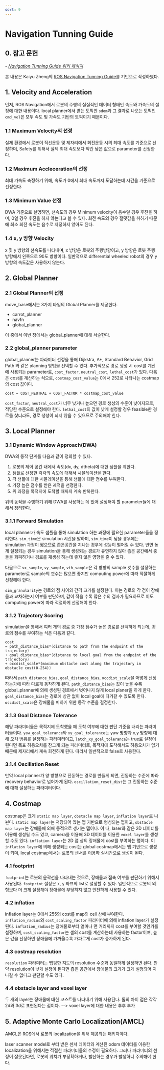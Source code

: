 ```yaml
---
sort: 9
---
```


# Navigation Tunning Guide

## 0. 참고 문헌

*- [Navigation Tunning Guide 위키 페이지](http://wiki.ros.org/navigation/Tutorials/Navigation%20Tuning%20Guide)*

본 내용은 Kaiyu Zheng의 [ROS Navigation Tunning Guide](https://kaiyuzheng.me/documents/navguide.pdf)를 기반으로 작성하였다.

## 1. Velocity and Acceleration
먼저, ROS Navigation에서 로봇의 주행의 실질적인 데이터 형태인 속도와 가속도의 설정에 대한 내용이다. local planner에서 받는 토픽인 `odom`과 그 결과로 나오는 토픽인 `cmd_vel`은 모두 속도 및 가속도 기반의 토픽이기 때문이다.

### 1.1 Maximum Velocity의 선정
실제 환경에서 로봇이 직선운동 및 제자리에서 회전운동 시의 최대 속도를 기준으로 선정하며, Safety를 위해서 실제 최대 속도보다 약간 낮은 값으로 parameter를 선정한다.

### 1.2 Maximum Accleceration의 선정
최대 가속도 측정하기 위해, 속도가 0에서 최대 속도까지 도달하는데 시간을 기준으로 선정한다.

### 1.3 Minimum Value 선정
DWA 기준으로 설명하면, 선속도의 경우 Minimum velocity이 음수일 경우 후진을 하며, 0일 경우 후진을 하지 않는다고 볼 수 있다. 회전 속도의 경우 절댓값을 취하기 때문에 최소 회전 속도는 음수로 지정하지 않아도 된다.

### 1.4 x, y 방향 Velocity
x 및 y 방향의 선속도를 나타내며, x 방향은 로봇의 주행방향이고, y 방향은 로봇 주행 방향에서 왼쪽으로 90도 방향이다. 일반적으로 differential wheeled robot의 경우 y 방향의 속도값은 사용하지 않는다.

## 2. Global Planner

### 2.1 Global Planner의 선정
move_base에서는 3가지 타입의 Global Planner를 제공한다.
* carrot_planner
* navfn
* global_planner

이 중에서 이번 장에서는 global_planner에 대해 서술한다.

### 2.2 global_planner parameter
global_planner는 파라미터 선정을 통해 Dijkstra, A*, Standard Behavior, Grid Path 와 같은 planning 방법을 선택할 수 있다.
추가적으로 경로 생성 시 cost를 계산에 사용되는 parameter로, `cost_factor`, `neutral_cost`, `lethal_cost`가 있다. 다음은 cost를 계산하는 식으로, `costmap_cost_value`는 0에서 252로 나타나는 costmap의 cost 값이다.
```
cost = COST_NEUTRAL + COST_FACTOR * costmap_cost_value
```
`cost_factor`, `neutral_cost`가 너무 낮거나 높으면 경로 생성의 수준이 낮아지므로, 적당한 수준으로 설정해야 한다. `lethal_cost`의 값이 낮게 설정할 경우 feasible한 경로를 찾더라도, 경로 생성이 되지 않을 수 있으므로 주의해야 한다.

## 3. Local Planner

### 3.1 Dynamic Window Approach(DWA)

DWA의 동작 단계를 다음과 같이 정의할 수 있다.
1. 로봇의 제어 공간 내에서 속도(dx, dy, dtheta)에 대한 샘플을 취한다.
2. 샘플로 선정한 각각의 속도에 대해서 시뮬레이션을 한다.
3. 각 샘플에 대한 시뮬레이션을 통해 샘플에 대한 점수를 부여한다.
4. 가장 높은 점수를 받은 궤적을 선정한다.
5. 위 과정을 목적지에 도착할 때까지 계속 반복한다.

위의 동작을 수행하기 위해 DWA를 사용하는 데 있어 설정해야 할 parameter들에 대해서 정리한다.

### 3.1.1 Forward Simulation
local planner가 속도 샘플을 통해 simulation 하는 과정에 필요한 parameter들을 정리한다.
`sim_time`은 simulation 시간을 말하며, `sim_time`이 낮을 경우에는 simulation 과정이 짧으므로 좁은공간을 지나는 경우에 성능이 떨어질 수 있다. 반면 높게 설정되는 경우 simulation을 통해 생성되는 경로가 유연하지 않아 좁은 공간에서 충돌을 회피하거나 경로를 재생성 하는데 좋지 않은 영향을 줄 수 있다.

다음으로 `vx_sample`, `vy_sample`, `vth_sample`은 각 방향의 sample 갯수를 설정하는 parameter로 sample의 갯수는 많으면 좋지만 computing power에 따라 적절하게 선정해야 한다.

`sim_granularity`는 경로의 점 사이의 간격 크기를 설정한다. 이는 경로의 각 점이 장애물과 교차하는지 여부를 판단하며, 값이 작을 수록 많은 수의 검사가 필요하므로 이도 computing power에 따라 적절하게 선정해야 한다.

### 3.1.2 Trajectory Scoring
simulation을 통해서 여러 개의 경로 중 가장 점수가 높은 경로를 선택하게 되는데, 경로의 점수를 부여하는 식은 다음과 같다.

```
cost
= path_distance_bias*(distance to path from the endpoint of the trajectory)
+ goal_distance_bias*(distance to local goal from the endpoint of the trajectory)
+ occdist_scale*(maximum obstacle cost along the trajectory in obstacle cost(0-254))
```

따라서 `path_distance_bias`, `goal_distance_bias`, `occdist_scale`을 어떻게 선정하는가에 따라 다르게 동작하게 된다.
`path_distance_bias`는 값이 높을 수록 global_planner에 의해 생성된 경로에서 벗어나지 않게 local planer을 하게 한다. `goal_distance_bias`는 경로에 상관 없이 local goal에 다가갈 수 있도록 한다. `occdist_scale`은 장애물을 피하기 위한 동작 수준을 결정한다.

### 3.1.3 Goal Distance Tolerance
해당 파라미터들은 목적지에 도착했을 때 도착 여부에 대한 판단 기준을 내리는 파라미터들이다.
`yaw_goal_tolerance`와 `xy_goal_tolerance`는 yaw 방향과 x,y 방향에 대해 오차 범위를 설정하는 파라미터이고, `latch_xy_goal_tolerance`는 true로 설정이 된다면 목표 허용오차를 잠그게 되는 파라미터로, 목적지에 도착해서도 허용오차가 없기 때문에 제자리에서 계속 회전하게 된다. 따라서 일반적으로 false로 사용한다.

### 3.1.4 Oscillation Reset
만약 local planner가 양 방향으로 진동하는 경로를 만들게 되면, 진동하는 수준에 따라 recovery behavior로 넘어가게 된다. `oscillation_reset_dist`는 그 진동하는 수준에 대해 설정하는 파라미터이다.

## 4. Costmap
costmap은 크게 `static map layer`, `obstacle map layer`, `inflation layer`로 나뉜다. `static map layer`는 저장되어 있는 맵 기반으로 형성되는 맵이고, `obstacle map layer`는 장애물에 의해 동적으로 생기는 맵이다. 이 때, laser와 같은 2D 데이터를 이용해 생성될 수도 있고, camera를 이용해 3D 데이터를 이용한 `voxel layer`를 생성할 수도 있다. `inflation layer`는 2D 맵 상의 장애물에 cost를 부여하는 맵이다. 이 `inflation layer`에 의해 생성되는 cost는 global costmap에서는 맵 기반으로 생성이 되며, local costmap에서는 로봇의 센서를 이용하 실시간으로 생성이 된다.

### 4.1 footprint
`footprint`는 로봇의 윤곽선을 나타내는 것으로, 장애물과 접촉 여부를 판단하기 위해서 사용된다. `footprint` 설정은 x, y 좌표의 list로 설정할 수 있다. 일반적으로 로봇의 외형보다 더 크게 설정해야 장애물에 부딪히지 않고 안전하게 사용할 수 있다.

### 4.2 inflation
inflation layer는 0에서 255의 cost를 map의 cell 상에 부여한다. `inflation_radius`와 `cost_scaling_factor` 파라미터에 의해 inflation layer가 설정된다. `inflation_radius`는 장애물로부터 얼마나 먼 거리까지 cost를 부여할 것인가를 설정하며, `cost_scaling_factor`는 셀의 cost를 계산하는데 사용하는 factor이며, 높은 값을 선정하면 장애물에 가까울수록 가파르게 cost가 증가하게 된다.

### 4.3 costmap resolution
`resolution` 파라미터는 맵핑한 지도의 resolution 수준과 동일하게 설정하면 된다. 만약 resolution이 낮게 설정이 된다면 좁은 공간에서 장애물의 크기가 크게 설정되어 지나갈 수 없다고 판단할 수도 있다.

### 4.4 obstacle layer and voxel layer
두 개의 layer는 장애물에 대한 코스트를 나타내기 위해 사용된다. 둘의 차이 점은 각각 2d와 3d로 표현된다는 점이다. 
--> voxel layer에 대한 내용은 추후 추가

## 5. Adaptive Monte Carlo Localization(AMCL)
AMCL은 ROS에서 로봇의 localization을 위해 제공되는 패키지이다.

laser scanner model로 부터 받은 센서 데이터와 계산된 odom 데이터를 이용한 localization을 위해서는 적절한 파라미터들의 수정이 필요하다. 그러나 파라미터의 선정이 잘못된다면, 로봇의 위치가 부정확하거나, 발산하는 경우가 발생하니 주의해야 한다.